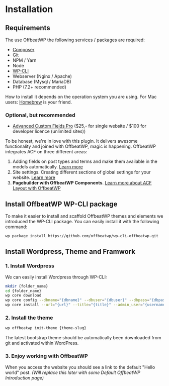 # Installation

## Requirements

The use OffbeatWP the following services / packages are required:

- <a href="https://getcomposer.org/" target="_blank">Composer</a>
- Git
- NPM / Yarn
- Node
- <a href="https://wp-cli.org/" target="_blank">WP-CLI</a>
- Webserver (Nginx / Apache)
- Database (Mysql / MariaDB)
- PHP (7.2+ recommended)

How to install it depends on the operation system you are using. For Mac users: <a href="https://brew.sh/" target="_blank">Homebrew</a> is your friend.

### Optional, but recommended

- <a href="https://www.advancedcustomfields.com/pro/" target="_blank">Advanced Custom Fields Pro</a> ($25,- for single website / $100 for developer licence (unlimited sites))

To be honest, we're in love with this plugin. It delivers awesome functionality and joined with OffbeatWP, magic is happening. OffbeatWP integrates ACF on three different areas:
1. Adding fields on post types and terms and make them available in the models automatically. [Learn more](https://github.com/offbeatwp/acf)
2. Site settings. Creating different sections of global settings for your website. [Learn more](https://github.com/offbeatwp/acf-sitesettings)
3. **Pagebuilder with OffbeatWP Components**. [Learn more about ACF Layout with OffbeatWP](https://github.com/offbeatwp/acf-layout)

## Install OffbeatWP WP-CLI package
To make it easier to install and scaffold OffbeatWP themes and elements we introduced the WP-CLI package. You can easily install it with the following command:

```bash
wp package install https://github.com/offbeatwp/wp-cli-offbeatwp.git
```

## Install Wordpress, Theme and Framwork

### 1. Install Wordpress

We can easily install Wordpress through WP-CLI:

```bash
mkdir {folder_name}
cd {folder_name}
wp core download
wp core config --dbname="{dbname}" --dbuser="{dbuser}" --dbpass="{dbpassword}" --dbhost="{dbhost}" --dbprefix="{prefix}"
wp core install --url="{url}" --title="{title}" --admin_user="{username}" --admin_email="{email}"
```

### 2. Install the theme

```bash
wp offbeatwp init-theme {theme-slug}
```
The latest bootstrap theme should be automatically been downloaded from git and activated within WordPress.

### 3. Enjoy working with OffbeatWP

When you access the website you should see a link to the default "Hello world" post. _(Will replace this later with some Default OffbeatWP Introduction page)_